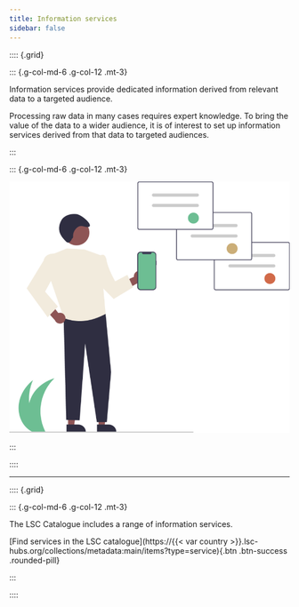 ```yaml
---
title: Information services
sidebar: false
---
```


:::: {.grid}

::: {.g-col-md-6 .g-col-12 .mt-3}


Information services provide dedicated information derived from relevant data to a targeted audience.

Processing raw data in many cases requires expert knowledge. To bring the value of the data to a wider audience, it is of interest to set up information services derived from that data to targeted audiences.

:::

::: {.g-col-md-6 .g-col-12 .mt-3}

![](../img/Land%20soil%20crop%20information%20services%201mobile.svg)

:::

::::

---

:::: {.grid}

::: {.g-col-md-6 .g-col-12 .mt-3}

The LSC Catalogue includes a range of information services.


[Find services in the LSC catalogue](https://{{< var country >}}.lsc-hubs.org/collections/metadata:main/items?type=service){.btn .btn-success .rounded-pill}


:::

::::

